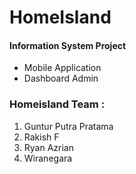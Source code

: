 <h1><b>HomeIsland</b></h1>
<h4>Information System Project</h4>

- Mobile Application
- Dashboard Admin

<h3><b>Homeisland Team :</b></h3>

1. Guntur Putra Pratama
2. Rakish F
3. Ryan Azrian
4. Wiranegara
